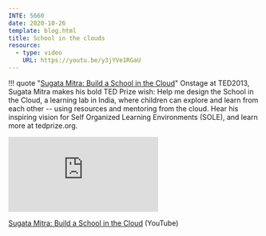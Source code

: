 ```yaml
---
INTE: 5660
date: 2020-10-26
template: blog.html
title: School in the clouds
resource:
  - type: video
    URL: https://youtu.be/y3jYVe1RGaU
---
```


!!! quote "[Sugata Mitra: Build a School in the Cloud](https://youtu.be/y3jYVe1RGaU)"
    Onstage at TED2013, Sugata Mitra makes his bold TED Prize wish: Help me design the School in the Cloud, a learning lab in India, where children can explore and learn from each other -- using resources and mentoring from the cloud. Hear his inspiring vision for Self Organized Learning Environments (SOLE), and learn more at tedprize.org.

<div class="aspect-ratio aspect-ratio--16-9">
  <iframe class="aspect-ratio--content" src="https://www.youtube-nocookie.com/embed/y3jYVe1RGaU" title="YouTube video player" frameborder="0" allow="accelerometer; autoplay; clipboard-write; encrypted-media; gyroscope; picture-in-picture" allowfullscreen></iframe>
</div>

[Sugata Mitra: Build a School in the Cloud](https://youtu.be/y3jYVe1RGaU) (YouTube)
